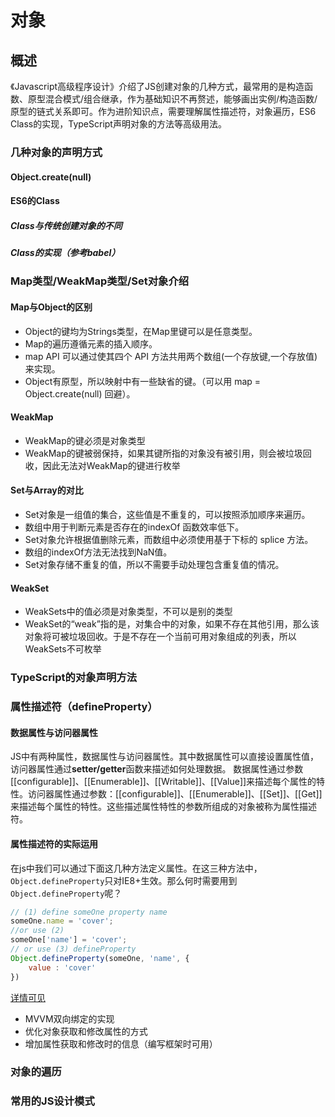 # 对象
## 概述
《Javascript高级程序设计》介绍了JS创建对象的几种方式，最常用的是构造函数、原型混合模式/组合继承，作为基础知识不再赘述，能够画出实例/构造函数/原型的链式关系即可。作为进阶知识点，需要理解属性描述符，对象遍历，ES6 Class的实现，TypeScript声明对象的方法等高级用法。
### 几种对象的声明方式
#### Object.create(null)
#### ES6的Class
##### Class与传统创建对象的不同
##### Class的实现（参考babel）
### Map类型/WeakMap类型/Set对象介绍
#### Map与Object的区别
- Object的键均为Strings类型，在Map里键可以是任意类型。
- Map的遍历遵循元素的插入顺序。
- map API 可以通过使其四个 API 方法共用两个数组(一个存放键,一个存放值)来实现。
- Object有原型，所以映射中有一些缺省的键。（可以用 map = Object.create(null) 回避）。
####  WeakMap
- WeakMap的键必须是对象类型
- WeakMap的键被弱保持，如果其键所指的对象没有被引用，则会被垃圾回收，因此无法对WeakMap的键进行枚举
#### Set与Array的对比
- Set对象是一组值的集合，这些值是不重复的，可以按照添加顺序来遍历。
- 数组中用于判断元素是否存在的indexOf 函数效率低下。
- Set对象允许根据值删除元素，而数组中必须使用基于下标的 splice 方法。
- 数组的indexOf方法无法找到NaN值。
- Set对象存储不重复的值，所以不需要手动处理包含重复值的情况。
#### WeakSet
- WeakSets中的值必须是对象类型，不可以是别的类型
- WeakSet的“weak”指的是，对集合中的对象，如果不存在其他引用，那么该对象将可被垃圾回收。于是不存在一个当前可用对象组成的列表，所以WeakSets不可枚举

### TypeScript的对象声明方法
### 属性描述符（defineProperty）
#### 数据属性与访问器属性
JS中有两种属性，数据属性与访问器属性。其中数据属性可以直接设置属性值，访问器属性通过**setter/getter**函数来描述如何处理数据。
数据属性通过参数[[configurable]]、[[Enumerable]]、[[Writable]]、[[Value]]来描述每个属性的特性。访问器属性通过参数：[[configurable]]、[[Enumerable]]、[[Set]]、[[Get]]来描述每个属性的特性。这些描述属性特性的参数所组成的对象被称为属性描述符。

#### 属性描述符的实际运用
在js中我们可以通过下面这几种方法定义属性。在这三种方法中，`Object.defineProperty`只对IE8+生效。那么何时需要用到`Object.defineProperty`呢？
``` javascript
// (1) define someOne property name
someOne.name = 'cover';
//or use (2) 
someOne['name'] = 'cover';
// or use (3) defineProperty
Object.defineProperty(someOne, 'name', {
    value : 'cover'
})
```
[详情可见](https://imweb.io/topic/56d40adc0848801a4ba198ce)
- MVVM双向绑定的实现
- 优化对象获取和修改属性的方式
- 增加属性获取和修改时的信息（编写框架时可用）

### 对象的遍历
### 常用的JS设计模式


